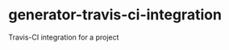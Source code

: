 generator-travis-ci-integration
===============================

Travis-CI integration for a project
